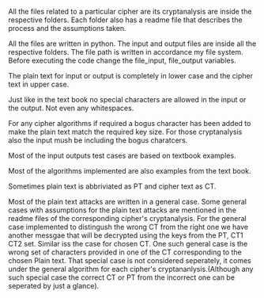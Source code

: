 All the files related to a particular cipher are its cryptanalysis are inside the respective folders. Each folder also has a readme file that describes the process and the assumptions taken. 

All the files are written in python. The input and  output files are inside all the respective folders. The file path is written in accordance my file system. Before executing the code change the file_input, file_output variables.

The plain text for input or output is completely in lower case and the cipher text in upper case.

Just like in the text book no special characters are allowed in the input or the output. Not even any whitespaces. 

For any cipher algorithms if required a bogus character has been added to make the plain text match the required key size. For those cryptanalysis also the input mush be including the bogus charatcers. 

Most of the input outputs test cases are based on textbook examples.

Most of the algorithms implemented are also examples from the text book.

Sometimes plain text is abbriviated as PT and cipher text as CT.

Most of the plain text attacks are written in a general case. Some general cases with assumptions for the plain text attacks are mentioned in the readme files of the corresponding cipher's cryptanalysis. For the general case implemented to distingush the wrong CT from the right one we have another messgae that will be decrypted using the keys from the PT, CT1 CT2 set. Similar iss the case for chosen CT. One such general case is the wrong set of characters provided in one of the CT corresponding to the chosen Plain text. That special case is not considered seperately, it comes under the general algorithm for each cipher's cryptananlysis.(Although any such special case the correct CT or PT from the incorrect one can be seperated by just a glance).